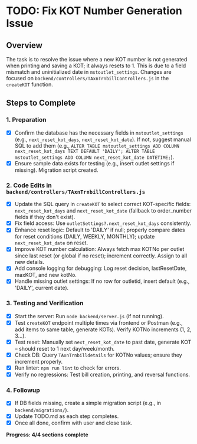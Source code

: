 # TODO: Fix KOT Number Generation Issue

## Overview
The task is to resolve the issue where a new KOT number is not generated when printing and saving a KOT; it always resets to 1. This is due to a field mismatch and uninitialized date in `mstoutlet_settings`. Changes are focused on `backend/controllers/TAxnTrnbillControllers.js` in the `createKOT` function.

## Steps to Complete

### 1. Preparation
- [x] Confirm the database has the necessary fields in `mstoutlet_settings` (e.g., `next_reset_kot_days`, `next_reset_kot_date`). If not, suggest manual SQL to add them (e.g., `ALTER TABLE mstoutlet_settings ADD COLUMN next_reset_kot_days TEXT DEFAULT 'DAILY'; ALTER TABLE mstoutlet_settings ADD COLUMN next_reset_kot_date DATETIME;`).
- [x] Ensure sample data exists for testing (e.g., insert outlet settings if missing). Migration script created.

### 2. Code Edits in `backend/controllers/TAxnTrnbillControllers.js`
- [x] Update the SQL query in `createKOT` to select correct KOT-specific fields: `next_reset_kot_days` and `next_reset_kot_date` (fallback to order_number fields if they don't exist).
- [x] Fix field access: Use `outletSettings?.next_reset_kot_days` consistently.
- [x] Enhance reset logic: Default to 'DAILY' if null; properly compare dates for reset conditions (DAILY, WEEKLY, MONTHLY); update `next_reset_kot_date` on reset.
- [x] Improve KOT number calculation: Always fetch max KOTNo per outlet since last reset (or global if no reset); increment correctly. Assign to all new details.
- [x] Add console logging for debugging: Log reset decision, lastResetDate, maxKOT, and new kotNo.
- [x] Handle missing outlet settings: If no row for outletid, insert default (e.g., 'DAILY', current date).

### 3. Testing and Verification
- [x] Start the server: Run `node backend/server.js` (if not running).
- [x] Test `createKOT` endpoint multiple times via frontend or Postman (e.g., add items to same table, generate KOTs). Verify KOTNo increments (1, 2, 3...).
- [x] Test reset: Manually set `next_reset_kot_date` to past date, generate KOT – should reset to 1 next day/week/month.
- [x] Check DB: Query `TAxnTrnbilldetails` for KOTNo values; ensure they increment properly.
- [x] Run linter: `npm run lint` to check for errors.
- [x] Verify no regressions: Test bill creation, printing, and reversal functions.

### 4. Followup
- [x] If DB fields missing, create a simple migration script (e.g., in `backend/migrations/`).
- [x] Update TODO.md as each step completes.
- [x] Once all done, confirm with user and close task.

**Progress: 4/4 sections complete**

